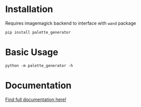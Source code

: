 
Installation
============

Requires imagemagick backend to interface with `wand` package

`pip install palette_generator`

Basic Usage
===========

`python -m palette_generator -h`

Documentation
=============

[Find full documentation here!](https://neonfuzz.github.io/palette_generator/html/index.html)
